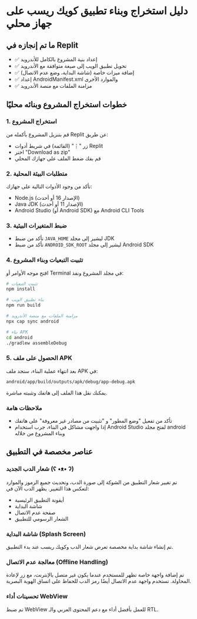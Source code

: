 # دليل استخراج وبناء تطبيق كويك ريسب على جهاز محلي

## ما تم إنجازه في Replit
- ✅ إعداد بنية المشروع بالكامل للأندرويد
- ✅ تحويل تطبيق الويب إلى صيغة متوافقة مع الأندرويد
- ✅ إضافة ميزات خاصة (شاشة البداية، وضع عدم الاتصال)
- ✅ إعداد AndroidManifest.xml والموارد الأخرى
- ✅ مزامنة الملفات مع منصة الأندرويد

## خطوات استخراج المشروع وبنائه محليًا

### 1. استخراج المشروع
قم بتنزيل المشروع بأكمله من Replit عن طريق:
- زر "⋮" (القائمة) في شريط أدوات Replit
- اختر "Download as zip"
- قم بفك ضغط الملف على جهازك المحلي

### 2. متطلبات البيئة المحلية
تأكد من وجود الأدوات التالية على جهازك:
- Node.js (الإصدار 16 أو أحدث)
- Java JDK (الإصدار 11 أو أحدث)
- Android Studio (أو Android SDK) مع Android CLI Tools

### 3. ضبط المتغيرات البيئية
- تأكد من ضبط `JAVA_HOME` ليشير إلى مجلد JDK
- تأكد من ضبط `ANDROID_SDK_ROOT` ليشير إلى مجلد Android SDK

### 4. تثبيت التبعيات وبناء المشروع
افتح موجه الأوامر أو Terminal في مجلد المشروع ونفذ:

```bash
# تثبيت التبعيات
npm install

# بناء تطبيق الويب
npm run build

# مزامنة الملفات مع منصة الأندرويد
npx cap sync android

# بناء APK
cd android
./gradlew assembleDebug
```

### 5. الحصول على ملف APK
بعد انتهاء عملية البناء، ستجد ملف APK في:
```
android/app/build/outputs/apk/debug/app-debug.apk
```

يمكنك نقل هذا الملف إلى هاتفك وتثبيته مباشرة.

### ملاحظات هامة
- تأكد من تفعيل "وضع المطور" و "تثبيت من مصادر غير معروفة" على هاتفك
- إذا واجهت مشاكل في البناء، جرب استخدام Android Studio لفتح مجلد android وبناء المشروع من خلاله

## عناصر مخصصة في التطبيق

### شعار الدب الجديد (ʕ •ᴥ• ʔ)
تم تغيير شعار التطبيق من الشوكة إلى صورة الدب، وتحديث جميع الرموز والموارد لتعكس هذا التغيير. يظهر الدب الآن في:
- أيقونة التطبيق الرئيسية
- شاشة البداية
- صفحة عدم الاتصال
- الشعار الرسومي للتطبيق

### شاشة البداية (Splash Screen)
تم إنشاء شاشة بداية مخصصة تعرض شعار الدب وكويك ريسب عند بدء التطبيق.

### معالجة عدم الاتصال (Offline Handling)
تم إضافة واجهة خاصة تظهر للمستخدم عندما يكون غير متصل بالإنترنت، مع زر لإعادة المحاولة. تستخدم واجهة عدم الاتصال أيضًا رمز الدب للحفاظ على اتساق الهوية البصرية.

### تحسينات أداء WebView
تم ضبط WebView للعمل بأفضل أداء مع دعم المحتوى العربي والـ RTL.